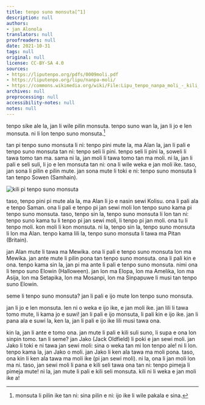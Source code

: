```yaml
---
title: tenpo suno monsuta[^1]
description: null
authors:
- jan Alonola
translators: null
proofreaders: null
date: 2021-10-31
tags: null
original: null
license: CC-BY-SA 4.0
sources:
- https://liputenpo.org/pdfs/0009moli.pdf
- https://liputenpo.org/lipu/nanpa-moli/
- https://commons.wikimedia.org/wiki/File:Lipu_tenpo_nanpa_moli_-_kili_pi_tenpo_suno_monsuta.png
archives: null
preprocessing: null
accessibility-notes: null
notes: null
---
```


tenpo sike ale la, jan li wile pilin monsuta. tenpo suno wan la, jan li jo e len monsuta. ni li lon tenpo suno monsuta.[^1]

[^1]: monsuta li pilin ike tan ni: sina pilin e ni: ijo ike li wile pakala e sina.

tan pi tenpo suno monsuta li ni: tenpo pini mute la, ma Alan la, jan li pali e tenpo suno monsuta tan ni: tenpo seli li pini. tenpo seli li pini la, soweli li tawa tomo tan ma. sama ni la, jan moli li tawa tomo tan ma moli. ni la, jan li pali e seli suli, li jo e len monsuta tan ni: ona li wile weka e jan moli ike. taso, jan sona li pilin e pilin mute. jan sona mute li toki e ni: tenpo suno monsuta li tan tenpo Sowen (Samhain).

![kili pi tenpo suno monsuta](https://upload.wikimedia.org/wikipedia/commons/d/d5/Lipu_tenpo_nanpa_moli_-_kili_pi_tenpo_suno_monsuta.png)

taso, tenpo pini pi mute ala la, ma Alan li jo e nasin sewi Kolisu. ona li pali ala e tenpo Saman. ona li pali e tenpo pi jan sewi moli lon tenpo suno kama pi tenpo suno monsuta. taso, tenpo sin la, tenpo suno monsuta li lon tan ni: tenpo suno kama tu li tenpo pi jan sewi moli, li tenpo pi jan moli. ona tu li tenpo moli. kon moli li kon monsuta. ni la, tenpo sin la, tenpo suno monsuta li lon ma Alan. tenpo kama lili la, tenpo suno monsuta li tawa ma Pitan (Britain).

jan Alan mute li tawa ma Mewika. ona li pali e tenpo suno monsuta lon ma Mewika. jan ante mute li pilin pona tan tenpo suno monsuta. ona li pali kin e ona. tenpo kama sin la, jan pi ma ante li pali e tenpo suno monsuta. nimi ona li tenpo suno Elowin (Halloween). jan lon ma Elopa, lon ma Amelika, lon ma Asija, lon ma Setapika, lon ma Mosanpi, lon ma Sinpapuwe li musi tan tenpo suno Elowin.

seme li tenpo suno monsuta? jan li pali e ijo mute lon tenpo suno monsuta.

jan li jo e len monsuta. len ni o weka e ijo ike, e jan moli ike. jan lili li tawa tomo mute, li kama jo e suwi! jan li pali e ijo monsuta, li pali kin e ijo ike. jan li pana ala e suwi la, ken la, jan li pali e ijo ike lili musi tawa ona.

kin la, jan li ante e tomo ona. jan mute li pali e kili suli suno, li supa e ona lon sinpin tomo. tan li seme? jan Jako (Jack Oldfield) li poki e jan sewi moli. jan Jako li toki e ni tawa jan sewi moli: sina o weka tan mi lon tenpo ale! ni li lon. tenpo kama la, jan Jako o moli. jan Jako li ken ala tawa ma moli pona. taso, ona kin li ken ala tawa ma moli ike (pi jan sewi moli). ni la, ona li jan moli lon ma ni. taso, jan sewi moli li pana e kili seli tawa ona tan ni: tenpo pimeja li pimeja mute! ni la, jan mute li pali e kili seli monsuta. kili ni li weka e jan moli ike a!